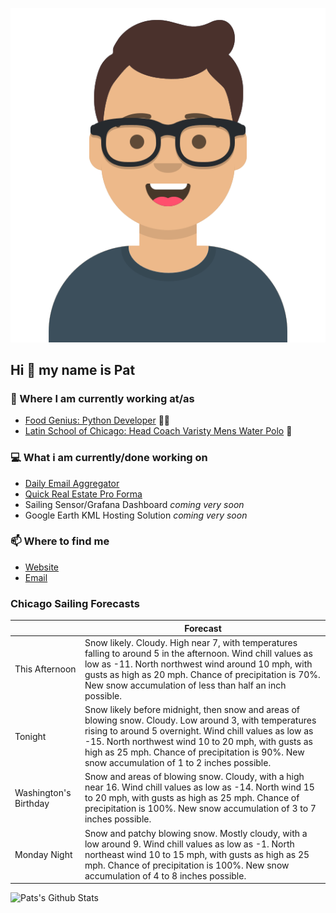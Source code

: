 [![Social banner for p-j-falconer](https://raw.githubusercontent.com/P-J-FALCONER/P-J-FALCONER/master/assets/avataaars.svg)](https://patfalconer.com/)
## Hi :wave: my name is Pat

### 💼 Where I am currently working at/as
- [Food Genius: Python Developer](https://getfoodgenius.com/) 🍔🐍
- [Latin School of Chicago: Head Coach Varisty Mens Water Polo](https://www.latinschool.org/) 🤽


### 💻 What i am currently/done working on
 - [Daily Email Aggregator](https://github.com/P-J-FALCONER/dott_daily_mail)
 - [Quick Real Estate Pro Forma](https://github.com/P-J-FALCONER/henry)
 - Sailing Sensor/Grafana Dashboard *coming very soon*
 - Google Earth KML Hosting Solution *coming very soon*

### 📫 Where to find me
 - [Website](https://patfalconer.com/)
 - [Email](mailto:patrick.j.falconer@gmail.com)


### Chicago Sailing Forecasts
|   | Forecast  |
|---|---|
| This Afternoon | Snow likely. Cloudy. High near 7, with temperatures falling to around 5 in the afternoon. Wind chill values as low as -11. North northwest wind around 10 mph, with gusts as high as 20 mph. Chance of precipitation is 70%. New snow accumulation of less than half an inch possible. |
| Tonight | Snow likely before midnight, then snow and areas of blowing snow. Cloudy. Low around 3, with temperatures rising to around 5 overnight. Wind chill values as low as -15. North northwest wind 10 to 20 mph, with gusts as high as 25 mph. Chance of precipitation is 90%. New snow accumulation of 1 to 2 inches possible. |
| Washington&#39;s Birthday | Snow and areas of blowing snow. Cloudy, with a high near 16. Wind chill values as low as -14. North wind 15 to 20 mph, with gusts as high as 25 mph. Chance of precipitation is 100%. New snow accumulation of 3 to 7 inches possible. |
| Monday Night | Snow and patchy blowing snow. Mostly cloudy, with a low around 9. Wind chill values as low as -1. North northeast wind 10 to 15 mph, with gusts as high as 25 mph. Chance of precipitation is 100%. New snow accumulation of 4 to 8 inches possible. |

![Pats's Github Stats](https://github-readme-stats.vercel.app/api?username=p-j-falconer&show_icons=true&theme=radical)
